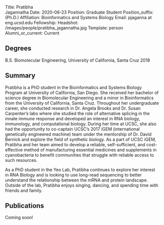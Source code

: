 Title: Pratibha<br>Jagannatha
Date: 2020-06-23
Position: Graduate Student
Position_suffix: (Ph.D.)
Affiliation: Bioinformatics and Systems Biology
Email: pjaganna at eng.ucsd.edu
Fellowship: 
Headshot: /images/people/pratibha_jagannatha.jpg
Template: person
Alumni_or_current: Current
<!-- Status: draft -->

## Degrees

B.S. Biomolecular Engineering, University of California, Santa Cruz 2018<br>

## Summary

Pratibha is a PhD student in the Bioinformatics and Systems Biology Program at University of California, San Diego. She received her bachelor of science degree in Biomolecular Engineering and a minor in Bioinformatics from the University of California, Santa Cruz. Throughout her undergraduate career, she conducted research in Dr. Angela Brooks and Dr. Susan Carpenter’s labs where she studied the role of alternative splicing in the innate immune response and developed an interest in RNA biology, immunology, and computational biology. During her time at UCSC, she also had the opportunity to co-captain UCSC’s 2017 iGEM (international genetically engineered machine) team under the mentorship of Dr. David Bernick and explore the field of synthetic biology. As a part of UCSC iGEM, Pratibha and her team aimed to develop a reliable, self-sufficient, and cost-effective method of manufacturing essential medicines and supplements in cyanobacteria to benefit communities that struggle with reliable access to such resources.<br>

As a PhD student in the Yeo Lab, Pratibha continues to explore her interest in RNA Biology and is looking to use long-read sequencing to better understand the relationship between the mRNA and protein landscape. Outside of the lab, Pratibha enjoys singing, dancing, and spending time with friends and family.<br>

## Publications

Coming soon!
